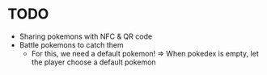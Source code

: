 # TODO

- Sharing pokemons with NFC & QR code
- Battle pokemons to catch them
  - For this, we need a default pokemon! => When pokedex is empty, let the player choose a default pokemon
